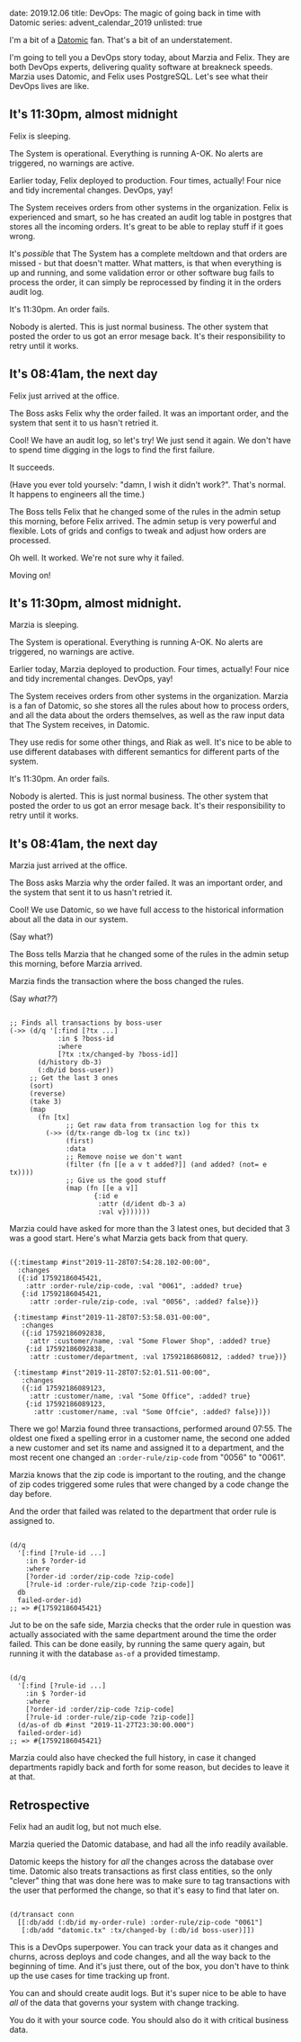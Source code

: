 date: 2019.12.06
title: DevOps: The magic of going back in time with Datomic
series: advent_calendar_2019
unlisted: true

I'm a bit of a [Datomic](https://www.datomic.com/) fan. That's a bit of an understatement.

I'm going to tell you a DevOps story today, about Marzia and Felix. They are both DevOps experts, delivering quality software at breakneck speeds. Marzia uses Datomic, and Felix uses PostgreSQL. Let's see what their DevOps lives are like.

## It's 11:30pm, almost midnight

Felix is sleeping.

The System is operational. Everything is running A-OK. No alerts are triggered, no warnings are active. 

Earlier today, Felix deployed to production. Four times, actually! Four nice and tidy incremental changes. DevOps, yay!

The System receives orders from other systems in the organization. Felix is experienced and smart, so he has created an audit log table in postgres that stores all the incoming orders. It's great to be able to replay stuff if it goes wrong. 

It's _possible_ that The System has a complete meltdown and that orders are missed - but that doesn't matter. What matters, is that when everything is up and running, and some validation error or other software bug fails to process the order, it can simply be reprocessed by finding it in the orders audit log.

It's 11:30pm. An order fails.

Nobody is alerted. This is just normal business. The other system that posted the order to us got an error mesage back. It's their responsibility to retry until it works.
 
## It's 08:41am, the next day

Felix just arrived at the office.

The Boss asks Felix why the order failed. It was an important order, and the system that sent it to us hasn't retried it.

Cool! We have an audit log, so let's try! We just send it again. We don't have to spend time digging in the logs to find the first failure.

It succeeds.

(Have you ever told yourselv: "damn, I wish it didn't work?". That's normal. It happens to engineers all the time.)

The Boss tells Felix that he changed some of the rules in the admin setup this morning, before Felix arrived. The admin setup is very powerful and flexible. Lots of grids and configs to tweak and adjust how orders are processed.

Oh well. It worked. We're not sure why it failed.

Moving on!

## It's 11:30pm, almost midnight.

Marzia is sleeping.

The System is operational. Everything is running A-OK. No alerts are triggered, no warnings are active.

Earlier today, Marzia deployed to production. Four times, actually! Four nice and tidy incremental changes. DevOps, yay!

The System receives orders from other systems in the organization. Marzia is a fan of Datomic, so she stores all the rules about how to process orders, and all the data about the orders themselves, as well as the raw input data that The System receives, in Datomic. 

They use redis for some other things, and Riak as well. It's nice to be able to use different databases with different semantics for different parts of the system.

It's 11:30pm. An order fails.

Nobody is alerted. This is just normal business. The other system that posted the order to us got an error mesage back. It's their responsibility to retry until it works.

## It's 08:41am, the next day

Marzia just arrived at the office.

The Boss asks Marzia why the order failed. It was an important order, and the system that sent it to us hasn't retried it.

Cool! We use Datomic, so we have full access to the historical information about all the data in our system.

(Say what?)

The Boss tells Marzia that he changed some of the rules in the admin setup this morning, before Marzia arrived.

Marzia finds the transaction where the boss changed the rules.

(Say _what??_)

<pre><code data-lang="clojure">
;; Finds all transactions by boss-user
(->> (d/q '[:find [?tx ...]
            :in $ ?boss-id
            :where
            [?tx :tx/changed-by ?boss-id]]
       (d/history db-3)
       (:db/id boss-user))
     ;; Get the last 3 ones
     (sort)
     (reverse)
     (take 3)
     (map
       (fn [tx]
              ;; Get raw data from transaction log for this tx
         (->> (d/tx-range db-log tx (inc tx))
              (first)
              :data
              ;; Remove noise we don't want
              (filter (fn [[e a v t added?]] (and added? (not= e tx))))
              ;; Give us the good stuff
              (map (fn [[e a v]]
                     {:id e
                      :attr (d/ident db-3 a)
                      :val v}))))))
</code></pre>

Marzia could have asked for more than the 3 latest ones, but decided that 3 was a good start. Here's what Marzia gets back from that query.

<pre><code data-lang="clojure">
({:timestamp #inst"2019-11-28T07:54:28.102-00:00",
  :changes 
  ({:id 17592186045421, 
    :attr :order-rule/zip-code, :val "0061", :added? true}
   {:id 17592186045421, 
     :attr :order-rule/zip-code, :val "0056", :added? false})}
   
 {:timestamp #inst"2019-11-28T07:53:58.031-00:00",
   :changes 
   ({:id 17592186092838, 
     :attr :customer/name, :val "Some Flower Shop", :added? true}
    {:id 17592186092838, 
     :attr :customer/department, :val 17592186860812, :added? true})}
    
 {:timestamp #inst"2019-11-28T07:52:01.511-00:00",
   :changes 
   ({:id 17592186089123, 
     :attr :customer/name, :val "Some Office", :added? true}
    {:id 17592186089123, 
      :attr :customer/name, :val "Some Offcie", :added? false})})
</code></pre>

There we go! Marzia found three transactions, performed around 07:55. The oldest one fixed a spelling error in a customer name, the second one added a new customer and set its name and assigned it to a department, and the most recent one changed an `:order-rule/zip-code` from "0056" to "0061".

Marzia knows that the zip code is important to the routing, and the change of zip codes triggered some rules that were changed by a code change the day before.


And the order that failed was related to the department that order rule is assigned to.

<pre><code data-lang="clojure">
(d/q
  '[:find [?rule-id ...]
    :in $ ?order-id
    :where
    [?order-id :order/zip-code ?zip-code]
    [?rule-id :order-rule/zip-code ?zip-code]]
  db
  failed-order-id)  
;; => #{17592186045421}
</code></pre>


Jut to be on the safe side, Marzia checks that the order rule in question was actually associated with the same department around the time the order failed. This can be done easily, by running the same query again, but running it with the database `as-of` a provided timestamp.

<pre><code data-lang="clojure">
(d/q
  '[:find [?rule-id ...]
    :in $ ?order-id
    :where
    [?order-id :order/zip-code ?zip-code]
    [?rule-id :order-rule/zip-code ?zip-code]]
  (d/as-of db #inst "2019-11-27T23:30:00.000")
  failed-order-id)  
;; => #{17592186045421}
</code></pre>

Marzia could also have checked the full history, in case it changed departments rapidly back and forth for some reason, but decides to leave it at that. 


## Retrospective

Felix had an audit log, but not much else.

Marzia queried the Datomic database, and had all the info readily available.

Datomic keeps the history for _all_ the changes across the database over time. Datomic also treats transactions as first class entities, so the only "clever" thing that was done here was to make sure to tag transactions with the user that performed the change, so that it's easy to find that later on.

<pre><code data-lang="clojure">
(d/transact conn 
  [[:db/add (:db/id my-order-rule) :order-rule/zip-code "0061"]
   [:db/add "datomic.tx" :tx/changed-by (:db/id boss-user)]])
</code></pre>

This is a DevOps superpower. You can track your data as it changes and churns, across deploys and code changes, and all the way back to the beginning of time. And it's just there, out of the box, you don't have to think up the use cases for time tracking up front.

You can and should create audit logs. But it's super nice to be able to have _all_ of the data that governs your system with change tracking.

You do it with your source code. You should also do it with critical business data.